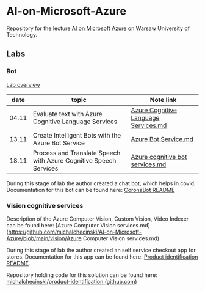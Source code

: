 # AI-on-Microsoft-Azure

Repository for the lecture [AI on Microsoft Azure](https://github.com/ekote/AI-on-Microsoft-Azure/tree/main/advanced-mgr) on Warsaw University of Technology.

## Labs

### Bot

[Lab overview](https://github.com/ekote/AI-on-Microsoft-Azure/blob/main/advanced-mgr/Lab-Bot.md)

| date  | topic                                                        | Note link                                                    |
| ----- | ------------------------------------------------------------ | ------------------------------------------------------------ |
| 04.11 | Evaluate text with Azure Cognitive Language Services         | [Azure Cognitive Language Services.md](https://github.com/michalchecinski/AI-on-Microsoft-Azure/blob/main/bot/01.%20Azure%20Cognitive%20Language%20Services.md) |
| 13.11 | Create Intelligent Bots with the Azure Bot Service           | [Azure Bot Service.md](https://github.com/michalchecinski/AI-on-Microsoft-Azure/blob/main/bot/02.%20Azure%20Bot%20Service.md)  |
| 18.11 | Process and Translate Speech with Azure Cognitive Speech Services | [Azure cognitive bot services.md](https://github.com/michalchecinski/AI-on-Microsoft-Azure/blob/main/bot/03.%20Azure%20Cognitive%20Speech%20Services.md)  |

During this stage of lab the author created a chat bot, which helps in covid. Documentation for this bot can be found here: [CoronaBot README](https://github.com/michalchecinski/AI-on-Microsoft-Azure/blob/main/bot/README.md)

### Vision cognitive services

Description of the Azure Computer Vision, Custom Vision, Video Indexer can be found here: [Azure Computer Vision services.md](https://github.com/michalchecinski/AI-on-Microsoft-Azure/blob/main/vision/Azure Computer Vision services.md)

During this stage of lab the author created an self service checkout app for stores. Documentation for this app can be found here: [Product identification README](https://github.com/michalchecinski/AI-on-Microsoft-Azure/blob/main/vision/README.md).

Repository holding code for this solution can be found here: [michalchecinski/product-identification (github.com)](https://github.com/michalchecinski/product-identification)

